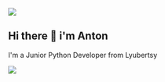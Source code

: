 ![](https://komarev.com/ghpvc/?username=antsyganok)
## Hi there 👋 i'm Anton
I'm a Junior Python Developer from Lyubertsy

![](https://github-profile-summary-cards.vercel.app/api/cards/most-commit-language?username=antsyganok&theme=solarized_dark)

<!--
**antsyganok/antsyganok** is a ✨ _special_ ✨ repository because its `README.md` (this file) appears on your GitHub profile.

Here are some ideas to get you started:

- 🔭 I’m currently working on ...
- 🌱 I’m currently learning ...
- 👯 I’m looking to collaborate on ...
- 🤔 I’m looking for help with ...
- 💬 Ask me about ...
- 📫 How to reach me: ...
- 😄 Pronouns: ...
- ⚡ Fun fact: ...
-->
